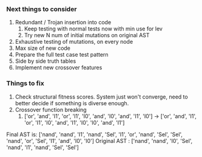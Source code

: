### Next things to consider

1. Redundant / Trojan insertion into code
   1. Keep testing with normal tests now with min use for lev
   2. Try new N num of initial mutations on original AST
2. Exhaustive testing of mutations, on every node
3. Max size of new code
4. Prepare the full test case test pattern
5. Side by side truth tables
6. Implement new crossover features


### Things to fix
1. Check structural fitness scores. System just won't converge, need to better decide if something is diverse enough.
2. Crossover function breaking
   1. ['or', 'and', 'I1', 'or', 'I1', 'I0', 'and', 'I0', 'and', 'I1', 'I0'] -> ['or', 'and', 'I1', 'or', 'I1', 'I0', 'and', 'I1', 'I0', 'I0', 'and', 'I1']

Final AST is:    ['nand', 'nand', 'I1', 'nand', 'Sel', 'I1', 'or', 'nand', 'Sel', 'Sel', 'nand', 'or', 'Sel', 'I1', 'and', 'I0', 'I0']
Original AST  :  ['nand', 'nand', 'I0', 'Sel', 'nand', 'I1', 'nand', 'Sel', 'Sel']